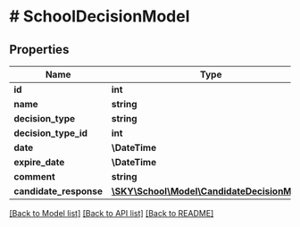 # # SchoolDecisionModel

## Properties

Name | Type | Description | Notes
------------ | ------------- | ------------- | -------------
**id** | **int** |  | [optional]
**name** | **string** |  | [optional]
**decision_type** | **string** |  | [optional]
**decision_type_id** | **int** |  | [optional]
**date** | **\DateTime** |  | [optional]
**expire_date** | **\DateTime** |  | [optional]
**comment** | **string** |  | [optional]
**candidate_response** | [**\SKY\School\Model\CandidateDecisionModel**](CandidateDecisionModel.md) |  | [optional]

[[Back to Model list]](../../README.md#models) [[Back to API list]](../../README.md#endpoints) [[Back to README]](../../README.md)
